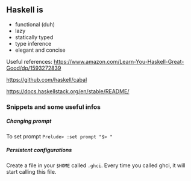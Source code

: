 ## Haskell is
- functional (duh)
- lazy
- statically typed
- type inference
- elegant and concise

Useful references:
https://www.amazon.com/Learn-You-Haskell-Great-Good/dp/1593272839

https://github.com/haskell/cabal

https://docs.haskellstack.org/en/stable/README/

### Snippets and some useful infos

##### Changing prompt
To set prompt `Prelude> :set prompt "$> "`

##### Persistent configurations
Create a file in your `$HOME` called `.ghci`. Every time you called ghci, it will start calling this file.
